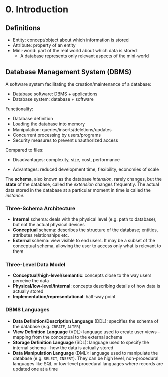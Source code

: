 # 0. Introduction

## Definitions

- Entity: concept/object about which information is stored
- Attribute: property of an entity
- Mini-world: part of the real world about which data is stored
  - A database represents only relevant aspects of the mini-world

## Database Management System (DBMS)

A software system facilitating the creation/maintenance of a database:

- Database software: DBMS + applications
- Database system: database + software

Functionality:

- Database definition
- Loading the database into memory
- Manipulation: queries/inserts/deletions/updates
- Concurrent processing by users/programs
- Security measures to prevent unauthorized access

Compared to files:

- Disadvantages: complexity, size, cost, performance

- Advantages: reduced development time, flexibility, economies of scale

The **schema**, also known as the database *intension*, rarely changes, but the **state** of the database, called the *extension* changes frequently. The actual data stored in the database at a particular moment in time is called the *instance*.

### Three-Schema Architecture

- **Internal** schema: deals with the physical level (e.g. path to database), but not the actual physical devices
- **Conceptual** schema: describes the structure of the database; entities, attributes relationships etc.
- **External** schema: view visible to end users. It may be a subset of the conceptual schema, allowing the user to access only what is relevant to them

### Three-Level Data Model

- **Conceptual/high-level/semantic**: concepts close to the way users perceive the data
- **Physical/low-level/internal**: concepts describing details of how data is actually stored
- **Implementation/representational**: half-way point

### DBMS Languages

- **Data Definition/Description Language** (DDL): specifies the schema of the database (e.g. `CREATE`, `ALTER`)
- **View Definition Language** (VDL): language used to create user views - mapping from the conceptual to the external schema
- **Storage Definition Language** (SDL): language used to specify the internal schema - how the data is actually stored
- **Data Manipulation Language** (DML): language used to manipulate the database (e.g. `SELECT`, `INSERT`). They can be high level, non-procedural languages like SQL or low-level procedural languages where records are updated one at a time
